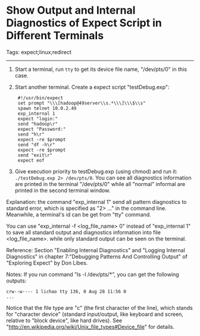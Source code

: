 # Show Output and Internal Diagnostics of Expect Script in Different Terminals
Tags: expect;linux;redirect

------

1. Start a terminal, run `tty` to get its device file name, "/dev/pts/0" in this case.

1. Start another terminal. Create a expect script "testDebug.exp":

        #!/usr/bin/expect 
        set prompt "\\\[hadoop@49server\\s.*\\\]\\\$\\s" 
        spawn telnet 10.0.2.49 
        exp_internal 1 
        expect "login:" 
        send "hadoop\r" 
        expect "Password:" 
        send "h\r" 
        expect -re $prompt 
        send "df -h\r" 
        expect -re $prompt 
        send "exit\r" 
        expect eof

1. Give execution priority to testDebug.exp (using chmod) and run it: `./testDebug.exp 2> /dev/pts/0`. You can see all diagnostics information are printed in the terminal "/dev/pts/0" while all "normal" informal are printed in the second terminal window.

Explanation: the command "exp_internal 1" send all pattern diagnostics to standard error, which is specified as "2> ..." in the command line. Meanwhile, a terminal's id can be get from "tty" command.

You can use "exp_internal -f <log_file_name> 0" instead of "exp_internal 1" to save all standard output and diagnostics information into file <log_file_name>. while only standard output can be seen on the terminal.

Reference: Section "Enabling Internal Diagnostics" and "Logging Internal Diagnostics" in chapter 7:"Debugging Patterns And Controlling Output" of "Exploring Expect" by Don Libes.

Notes: If you run command "ls -l /dev/pts/*", you can get the following outputs:

    crw--w---- 1 lichao tty 136, 0 Aug 28 11:56 0
    ...

Notice that the file type are "c" (the first character of the line), which stands for "character device" (standard input/output, like keyboard and screen, relative to "block device", like hard drives). See "http://en.wikipedia.org/wiki/Unix_file_types#Device_file" for details.
